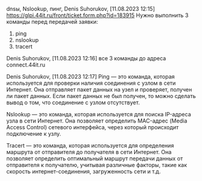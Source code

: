 dnsы, Nslookup, пинг, 
Denis Suhorukov, [11.08.2023 12:15]
https://glpi.44it.ru/front/ticket.form.php?id=183915
Нужно выполнить 3 команды перед передачей заявки:
1. ping
2. nslookup
3. tracert

Denis Suhorukov, [11.08.2023 12:16]
все 3 команды до адреса connect.44it.ru

Denis Suhorukov, [11.08.2023 12:17]
Ping — это команда, которая используется для проверки наличия соединения с узлом в сети Интернет. Она отправляет пакет данных на узел и проверяет, получен ли пакет данных. Если пакет данных не был получен, то можно сделать вывод о том, что соединение с узлом отсутствует.

Nslookup — это команда, которая используется для поиска IP-адреса узла в сети Интернет. Она позволяет определить MAC-адрес (Media Access Control) сетевого интерфейса, через который происходит подключение к узлу.

Tracert — это команда, которая используется для определения маршрута от отправителя до получателя в сети Интернет. Она позволяет определить оптимальный маршрут передачи данных от отправителя к получателю, учитывая различные факторы, такие как скорость интернет-соединения, загруженность сети и т.д.